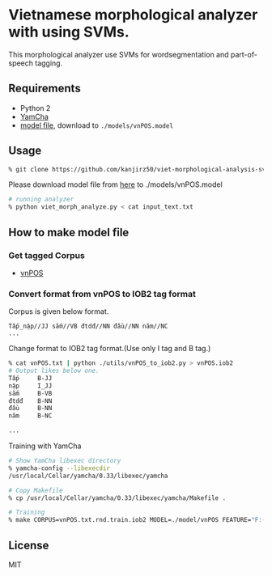 # Vietnamese morphological analyzer with using SVMs.

This morphological analyzer use SVMs for wordsegmentation and part-of-speech tagging.


## Requirements

- Python 2
- [YamCha](http://chasen.org/~taku/software/yamcha/)
- [model file](https://drive.google.com/file/d/0BxSyNdemluFBZ3A5X2ZOTEJKb1k/view?usp=sharing), download to `./models/vnPOS.model`

## Usage

```sh
% git clone https://github.com/kanjirz50/viet-morphological-analysis-svm.git
```

Please download model file from [here](https://drive.google.com/file/d/0BxSyNdemluFBZ3A5X2ZOTEJKb1k/view?usp=sharing) to ./models/vnPOS.model

```sh
# running analyzer
% python viet_morph_analyze.py < cat input_text.txt
```

## How to make model file

### Get tagged Corpus
* [vnPOS](http://vnlp.net/2009/06/25/corpus-vnpos/)

### Convert format from vnPOS to IOB2 tag format

Corpus is given below format.

```
Tấp_nập//JJ sắm//VB đtdđ//NN đầu//NN năm//NC
...
```

Change format to IOB2 tag format.(Use only I tag and B tag.)

```sh
% cat vnPOS.txt | python ./utils/vnPOS_to_iob2.py > vnPOS.iob2
# Output likes below one.
Tấp		B-JJ
nập		I_JJ
sắm		B-VB
đtdđ	B-NN
đầu		B-NN
năm		B-NC

...
```

Training with YamCha

```sh
# Show YamCha libexec directory
% yamcha-config --libexecdir
/usr/local/Cellar/yamcha/0.33/libexec/yamcha

# Copy Makefile
% cp /usr/local/Cellar/yamcha/0.33/libexec/yamcha/Makefile .

# Training
% make CORPUS=vnPOS.txt.rnd.train.iob2 MODEL=./model/vnPOS FEATURE="F:-2..2:0..0 T:-2..-1" train
```

## License
MIT
